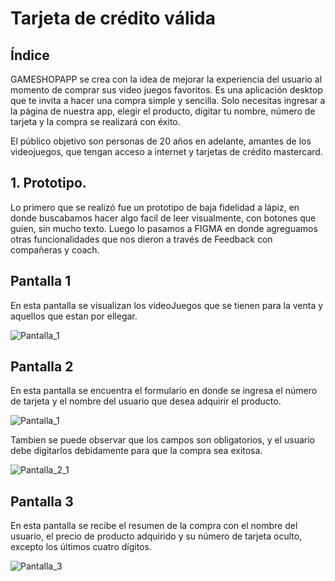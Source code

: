 # Tarjeta de crédito válida

## Índice

GAMESHOPAPP se crea con la idea de mejorar la experiencia del usuario al momento de comprar sus video juegos favoritos. Es una aplicación desktop que te invita a hacer una compra simple y sencilla. Solo necesitas ingresar a la página de nuestra app, elegir el producto, dígitar tu nombre, número de tarjeta y la compra se realizará con éxito.

El público objetivo son personas de 20 años en adelante, amantes de los videojuegos, que tengan acceso a internet y tarjetas de crédito mastercard.

## 1. Prototipo.

Lo primero que se realizó fue un prototipo de baja fidelidad a lápiz, en donde buscabamos hacer algo facil de leer visualmente, con botones que guien, sin mucho texto. Luego lo pasamos a FIGMA en donde agreguamos otras funcionalidades que nos dieron a través de Feedback con compañeras y coach.

## Pantalla 1

En esta pantalla se visualizan los videoJuegos que se tienen para la venta y aquellos que estan por ellegar.

<img src="./img/Pantalla_1.png" alt="Pantalla_1">



## Pantalla 2

En esta pantalla se encuentra el formulario en donde se ingresa el número de tarjeta y el nombre del usuario que desea adquirir el producto.

<img src="./img/Pantalla_2.png" alt="Pantalla_1">

Tambien se puede observar que los campos son obligatorios, y el usuario debe digitarlos debidamente para que la compra sea exitosa.

<img src="./img/Pantalla_2._1.png" alt="Pantalla_2_1">


## Pantalla 3

En esta pantalla se recibe el resumen de la compra con el nombre del usuario, el precio de producto adquirido y su número de tarjeta oculto, excepto los últimos cuatro dígitos.

<img src="./img/Pantalla_3.png" alt="Pantalla_3">
